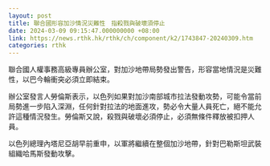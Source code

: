 ```yaml
---
layout: post
title: 聯合國形容加沙情況災難性　指殺戮與破壞須停止
date: 2024-03-09 09:15:47.000000000 +08:00
link: https://news.rthk.hk/rthk/ch/component/k2/1743847-20240309.htm
categories: rthk
---
```


聯合國人權事務高級專員辦公室，對加沙地帶局勢發出警告，形容當地情況是災難性，以巴今輪衝突必須立即結束。

辦公室發言人勞倫斯表示，以色列如果對加沙南部城市拉法發動攻勢，可能令當前局勢進一步陷入深淵，任何針對拉法的地面進攻，勢必令大量人員死亡，絕不能允許這種情況發生。勞倫斯又說，殺戮與破壞必須停止，必須無條件釋放被扣押人員。

以色列總理內塔尼亞胡早前重申，以軍將繼續在整個加沙地帶，針對巴勒斯坦武裝組織哈馬斯發動攻擊。

